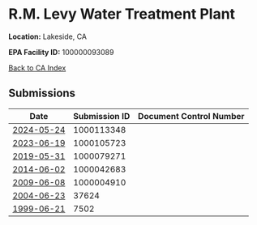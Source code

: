 # R.M. Levy Water Treatment Plant

**Location:** Lakeside, CA

**EPA Facility ID:** 100000093089

[Back to CA Index](../../index.md)

## Submissions

| Date | Submission ID | Document Control Number |
|------|--------------|-------------------------|
| [2024-05-24](submissions/1000113348.md) | 1000113348 |  |
| [2023-06-19](submissions/1000105723.md) | 1000105723 |  |
| [2019-05-31](submissions/1000079271.md) | 1000079271 |  |
| [2014-06-02](submissions/1000042683.md) | 1000042683 |  |
| [2009-06-08](submissions/1000004910.md) | 1000004910 |  |
| [2004-06-23](submissions/37624.md) | 37624 |  |
| [1999-06-21](submissions/7502.md) | 7502 |  |
